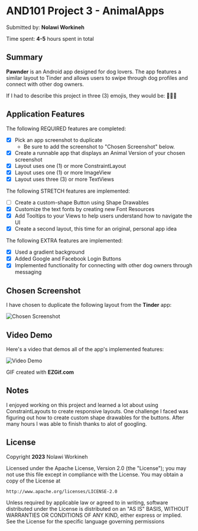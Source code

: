 <!-- INSTRUCTIONS: Go through this page and fill out any **bolded** entries with their correct values. -->

# AND101 Project 3 - AnimalApps

Submitted by: **Nolawi Workineh**

Time spent: **4-5** hours spent in total

## Summary

**Pawnder** is an Android app designed for dog lovers. The app features a similar layout to Tinder and allows users to swipe through dog profiles and connect with other dog owners. 

If I had to describe this project in three (3) emojis, they would be: 🐶💕📱

## Application Features

<!-- Please be sure to change the [ ] to [x] for any features you completed.  If a feature is not checked [x], you might miss the points for that item! -->

The following REQUIRED features are completed:

- [x] Pick an app screenshot to duplicate
  - Be sure to add the screenshot to "Chosen Screenshot" below.
- [x] Create a runnable app that displays an Animal Version of your chosen screenshot
- [x] Layout uses one (1) or more ConstraintLayout
- [x] Layout uses one (1) or more ImageView
- [x] Layout uses three (3) or more TextViews

The following STRETCH features are implemented:

- [ ] Create a custom-shape Button using Shape Drawables
- [x] Customize the text fonts by creating new Font Resources
- [x] Add Tooltips to your Views to help users understand how to navigate the UI
- [x] Create a second layout, this time for an original, personal app idea

The following EXTRA features are implemented:

- [x] Used a gradient background
- [x] Added Google and Facebook Login Buttons
- [x] Implemented functionality for connecting with other dog owners through messaging

## Chosen Screenshot

I have chosen to duplicate the following layout from the **Tinder** app:

<img src='https://i.imgur.com/v1ECXZu.jpg' title='Chosen Screenshot' width='' alt='Chosen Screenshot' />

## Video Demo

Here's a video that demos all of the app's implemented features:

![Video Demo](https://i.imgur.com/gPxp4ze.gif)

GIF created with **EZGif.com**

<!-- Recommended tools:
- [Kap](https://getkap.co/) for macOS
- [ScreenToGif](https://www.screentogif.com/) for Windows
- [peek](https://github.com/phw/peek) for Linux. -->


## Notes

I enjoyed working on this project and learned a lot about using ConstraintLayouts to create responsive layouts. One challenge I faced was figuring out how to create custom shape drawables for the buttons. After many hours I was able to finish thanks to alot of googling.


## License

Copyright **2023** Nolawi Workineh

Licensed under the Apache License, Version 2.0 (the "License");
you may not use this file except in compliance with the License.
You may obtain a copy of the License at

    http://www.apache.org/licenses/LICENSE-2.0

Unless required by applicable law or agreed to in writing, software
distributed under the License is distributed on an "AS IS" BASIS,
WITHOUT WARRANTIES OR CONDITIONS OF ANY KIND, either express or implied.
See the License for the specific language governing permissions
